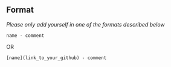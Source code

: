## Format
*Please only add yourself in one of the formats described below*

`name - comment`

OR

`[name](link_to_your_github) - comment`
